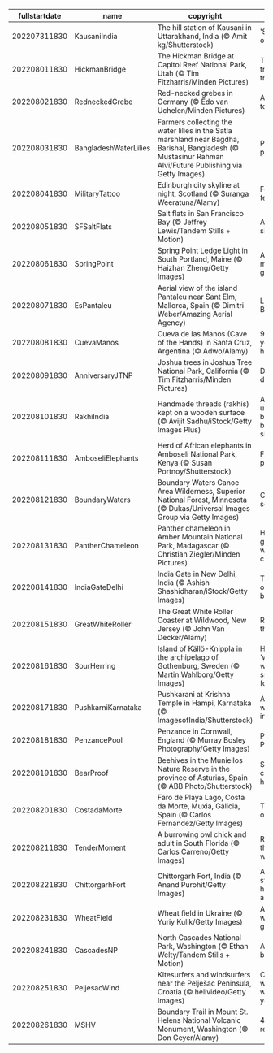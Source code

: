|fullstartdate|name|copyright|title|image|
|--|--|--|--|--|
202207311830|KausaniIndia|The hill station of Kausani in Uttarakhand, India (© Amit kg/Shutterstock)|'Switzerland of India'|![](/en-IN/2022/08/202207311830KausaniIndia.jpg)|
202208011830|HickmanBridge|The Hickman Bridge at Capitol Reef National Park, Utah (© Tim Fitzharris/Minden Pictures)|Take the trail more travelled by|![](/en-IN/2022/08/202208011830HickmanBridge.jpg)|
202208021830|RedneckedGrebe|Red-necked grebes in Germany (© Edo van Uchelen/Minden Pictures)|A little bird told me...|![](/en-IN/2022/08/202208021830RedneckedGrebe.jpg)|
202208031830|BangladeshWaterLilies|Farmers collecting the water lilies in the Satla marshland near Bagdha, Barishal, Bangladesh (© Mustasinur Rahman Alvi/Future Publishing via Getty Images)|Pastel perfection|![](/en-IN/2022/08/202208031830BangladeshWaterLilies.jpg)|
202208041830|MilitaryTattoo|Edinburgh city skyline at night, Scotland (© Suranga Weeratuna/Alamy)|Festival fever|![](/en-IN/2022/08/202208041830MilitaryTattoo.jpg)|
202208051830|SFSaltFlats|Salt flats in San Francisco Bay (© Jeffrey Lewis/Tandem Stills + Motion)|A salty situation|![](/en-IN/2022/08/202208051830SFSaltFlats.jpg)|
202208061830|SpringPoint|Spring Point Ledge Light in South Portland, Maine (© Haizhan Zheng/Getty Images)|A small but mighty guardian|![](/en-IN/2022/08/202208061830SpringPoint.jpg)|
202208071830|EsPantaleu|Aerial view of the island Pantaleu near Sant Elm, Mallorca, Spain (© Dimitri Weber/Amazing Aerial Agency)|Little Island, Big Sea|![](/en-IN/2022/08/202208071830EsPantaleu.jpg)|
202208081830|CuevaManos|Cueva de las Manos (Cave of the Hands) in Santa Cruz, Argentina (© Adwo/Alamy)|9,000-year-old handprints|![](/en-IN/2022/08/202208081830CuevaManos.jpg)|
202208091830|AnniversaryJTNP|Joshua trees in Joshua Tree National Park, California (© Tim Fitzharris/Minden Pictures)|Desert daggers?|![](/en-IN/2022/08/202208091830AnniversaryJTNP.jpg)|
202208101830|RakhiIndia|Handmade threads (rakhis) kept on a wooden surface (© Avijit Sadhu/iStock/Getty Images Plus)|An unbreakable bond between siblings|![](/en-IN/2022/08/202208101830RakhiIndia.jpg)|
202208111830|AmboseliElephants|Herd of African elephants in Amboseli National Park, Kenya (© Susan Portnoy/Shutterstock)|Family on parade|![](/en-IN/2022/08/202208111830AmboseliElephants.jpg)|
202208121830|BoundaryWaters|Boundary Waters Canoe Area Wilderness, Superior National Forest, Minnesota (© Dukas/Universal Images Group via Getty Images)|Canoeing in solitude|![](/en-IN/2022/08/202208121830BoundaryWaters.jpg)|
202208131830|PantherChameleon|Panther chameleon in Amber Mountain National Park, Madagascar (© Christian Ziegler/Minden Pictures)|Hide-and-go-seek world champion|![](/en-IN/2022/08/202208131830PantherChameleon.jpg)|
202208141830|IndiaGateDelhi|India Gate in New Delhi, India (© Ashish Shashidharan/iStock/Getty Images)|The dawn of a new beginning|![](/en-IN/2022/08/202208141830IndiaGateDelhi.jpg)|
202208151830|GreatWhiteRoller|The Great White Roller Coaster at Wildwood, New Jersey (© John Van Decker/Alamy)|Ready for a thrill ride|![](/en-IN/2022/08/202208151830GreatWhiteRoller.jpg)|
202208161830|SourHerring|Island of Källö-Knippla in the archipelago of Gothenburg, Sweden (© Martin Wahlborg/Getty Images)|Home of the ‘world’s worst smelling food’?|![](/en-IN/2022/08/202208161830SourHerring.jpg)|
202208171830|PushkarniKarnataka|Pushkarani at Krishna Temple in Hampi, Karnataka (© ImagesofIndia/Shutterstock)|A sacred water tank in Hampi|![](/en-IN/2022/08/202208171830PushkarniKarnataka.jpg)|
202208181830|PenzancePool|Penzance in Cornwall, England (© Murray Bosley Photography/Getty Images)|Panoramic Penzance|![](/en-IN/2022/08/202208181830PenzancePool.jpg)|
202208191830|BearProof|Beehives in the Muniellos Nature Reserve in the province of Asturias, Spain (© ABB Photo/Shutterstock)|Saving and celebrating honey bees|![](/en-IN/2022/08/202208191830BearProof.jpg)|
202208201830|CostadaMorte|Faro de Playa Lago, Costa da Morte, Muxia, Galicia, Spain (© Carlos Fernandez/Getty Images)|The Coast of Death|![](/en-IN/2022/08/202208201830CostadaMorte.jpg)|
202208211830|TenderMoment|A burrowing owl chick and adult in South Florida (© Carlos Carreno/Getty Images)|Rebels of the owl world|![](/en-IN/2022/08/202208211830TenderMoment.jpg)|
202208221830|ChittorgarhFort|Chittorgarh Fort, India (© Anand Purohit/Getty Images)|A true symbol of heritage and royalty|![](/en-IN/2022/08/202208221830ChittorgarhFort.jpg)|
202208231830|WheatField|Wheat field in Ukraine (© Yuriy Kulik/Getty Images)|Amber waves of grain|![](/en-IN/2022/08/202208231830WheatField.jpg)|
202208241830|CascadesNP|North Cascades National Park, Washington (© Ethan Welty/Tandem Stills + Motion)|America’s backyard|![](/en-IN/2022/08/202208241830CascadesNP.jpg)|
202208251830|PeljesacWind|Kitesurfers and windsurfers near the Pelješac Peninsula, Croatia (© helivideo/Getty Images)|Combine wind and water, and you’ll get...|![](/en-IN/2022/08/202208251830PeljesacWind.jpg)|
202208261830|MSHV|Boundary Trail in Mount St. Helens National Volcanic Monument, Washington (© Don Geyer/Alamy)|40 years of recovery|![](/en-IN/2022/08/202208261830MSHV.jpg)|
